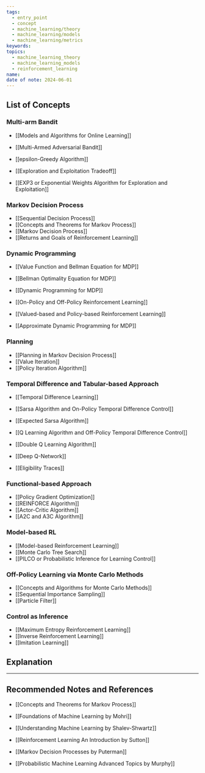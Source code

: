 ```yaml
---
tags:
  - entry_point
  - concept
  - machine_learning/theory
  - machine_learning/models
  - machine_learning/metrics
keywords: 
topics:
  - machine_learning_theory
  - machine_learning_models
  - reinforcement_learning
name: 
date of note: 2024-06-01
---
```


## List of Concepts

### Multi-arm Bandit

- [[Models and Algorithms for Online Learning]]

- [[Multi-Armed Adversarial Bandit]]
- [[epsilon-Greedy Algorithm]]
- [[Exploration and Exploitation Tradeoff]]
- [[EXP3 or Exponential Weights Algorithm for Exploration and Exploitation]]

### Markov Decision Process

- [[Sequential Decision Process]]
- [[Concepts and Theorems for Markov Process]]
- [[Markov Decision Process]]
- [[Returns and Goals of Reinforcement Learning]]

### Dynamic Programming

- [[Value Function and Bellman Equation for MDP]]
- [[Bellman Optimality Equation for MDP]]
- [[Dynamic Programming for MDP]]
- [[On-Policy and Off-Policy Reinforcement Learning]]

- [[Valued-based and Policy-based Reinforcement Learning]]
- [[Approximate Dynamic Programming for MDP]]

### Planning

- [[Planning in Markov Decision Process]]
- [[Value Iteration]]
- [[Policy Iteration Algorithm]]

### Temporal Difference and Tabular-based Approach 

- [[Temporal Difference Learning]]
- [[Sarsa Algorithm and On-Policy Temporal Difference Control]]
- [[Expected Sarsa Algorithm]]

- [[Q Learning Algorithm and Off-Policy Temporal Difference Control]]
- [[Double Q Learning Algorithm]]
- [[Deep Q-Network]]

- [[Eligibility Traces]]

### Functional-based Approach

- [[Policy Gradient Optimization]]
- [[REINFORCE Algorithm]]
- [[Actor-Critic Algorithm]]
- [[A2C and A3C Algorithm]]

### Model-based RL

- [[Model-based Reinforcement Learning]]
- [[Monte Carlo Tree Search]]
- [[PILCO or Probabilistic Inference for Learning Control]]

### Off-Policy Learning via Monte Carlo Methods

- [[Concepts and Algorithms for Monte Carlo Methods]]
- [[Sequential Importance Sampling]]
- [[Particle Filter]]

### Control as Inference

- [[Maximum Entropy Reinforcement Learning]]
- [[Inverse Reinforcement Learning]]
- [[Imitation Learning]]





## Explanation





-----------
##  Recommended Notes and References

- [[Concepts and Theorems for Markov Process]]



- [[Foundations of Machine Learning by Mohri]]
- [[Understanding Machine Learning by Shalev-Shwartz]]
- [[Reinforcement Learning An Introduction by Sutton]]
- [[Markov Decision Processes by Puterman]]
- [[Probabilistic Machine Learning Advanced Topics by Murphy]]


